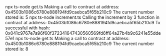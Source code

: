 <div id="termynal" data-termynal>
    <span data-ty="input"><span class="file-path"></span>npx ts-node get.ts</span>
    <span data-ty>Making a call to contract at address: 0x4503b1086c6780e888194fd9caebca5f65b210c9</span>
    <span data-ty>The current number stored is: 5</span>
    <span data-ty="input"><span class="file-path"></span>npx ts-node increment.ts</span>
    <span data-ty>Calling the increment by 3 function in contract at address: 0x4503b1086c6780e888194fd9caebca5f65b210c9</span>
    <span data-ty>Tx successful with hash: 0x041c9767e7a96f60f372341647430560569fd6ff64a27b4b9c6241e55dde57e1</span>
    <span data-ty="input"><span class="file-path"></span>npx ts-node get.ts</span>
    <span data-ty>Making a call to contract at address: 0x4503b1086c6780e888194fd9caebca5f65b210c9</span>
    <span data-ty>The current number stored is: 8</span>
    <span data-ty="input"><span class="file-path"></span>
</div>
